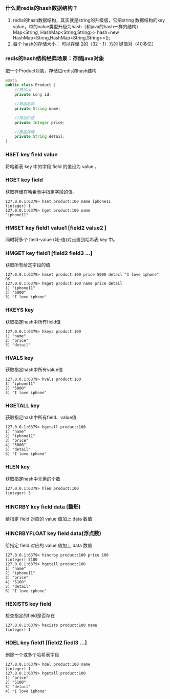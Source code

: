 

### 什么是redis的hash数据结构？
1. redis的hash数据结构，其实就是string的升级版，它把string 数据结构的key value，中的value类型升级为hash（和java的hash一样的结构）  
Map<String, HashMap<String,String>> hash=new HashMap<String,HashMap<String,String>>();
2.  每个 hash的存储大小： 可以存储 2的（32 - 1）方的 键值对（40多亿）



###  redis的hash结构经典场景：存储java对象
把一个Product对象，存储进redis的hash结构
```java
@Data
public class Product {
    //商品id
    private Long id;

    //商品名称
    private String name;

    //商品价格
    private Integer price;

    //商品详情
    private String detail;
}
```
### HSET key field value
 将哈希表 key 中的字段 field 的值设为 value 。
### HGET key field
获取存储在哈希表中指定字段的值。
```
127.0.0.1:6379> hset product:100 name iphone11
(integer) 1
127.0.0.1:6379> hget product:100 name
"iphone11"
```

### HMSET key field1 value1 [field2 value2 ]
同时将多个 field-value (域-值)对设置到哈希表 key 中。

### HMGET key field1 [field2 field3 ...]
获取所有给定字段的值
```
127.0.0.1:6379> hmset product:100 price 5000 detail "I love iphone"
OK
127.0.0.1:6379> hmget product:100 name price detail
1) "iphone11"
2) "5000"
3) "I love iphone"
```

### HKEYS key
获取指定hash中所有field值
```
127.0.0.1:6379> hkeys product:100
1) "name"
2) "price"
3) "detail"
```
### HVALS key
 获取指定hash中所有value值
```
127.0.0.1:6379> hvals product:100
1) "iphone11"
2) "5000"
3) "I love iphone"
```

### HGETALL key
获取指定hash中所有field、value值
```
127.0.0.1:6379> hgetall product:100
1) "name"
2) "iphone11"
3) "price"
4) "5000"
5) "detail"
6) "I love iphone"
```

### HLEN key
获取指定hash中元素的个数
```
127.0.0.1:6379> hlen product:100
(integer) 3
```

### HINCRBY key field data (整形)
给指定 field 对应的 value 值加上 data 数值

### HINCRBYFLOAT key field data(浮点数)
给指定 field 对应的 value 值加上 data 数值
```
127.0.0.1:6379> hincrby product:100 price 100
(integer) 5100
127.0.0.1:6379> hgetall product:100
1) "name"
2) "iphone11"
3) "price"
4) "5100"
5) "detail"
6) "I love iphone"
```

### HEXISTS key field
检查指定的field是否存在
``` 
127.0.0.1:6379> hexists product:100 name
(integer) 1
```
### HDEL key field1 [field2 fiedl3 ...]
删除一个或多个哈希表字段
``` 
127.0.0.1:6379> hdel product:100 name
(integer) 1
127.0.0.1:6379> hgetall product:100
1) "price"
2) "5100"
3) "detail"
4) "I love iphone"
```